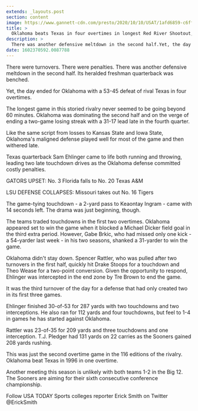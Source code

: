 ```yaml
--- 
extends: _layouts.post 
section: content 
image: https://www.gannett-cdn.com/presto/2020/10/10/USAT/1afd6859-c6ff-428a-b86d-d98e830ae896-USP_NCAA_Football__Texas_at_Oklahoma.jpg?crop=4889,2750,x0,y248&width=3200&height=1800&format=pjpg&auto=webp 
title: > 
  Oklahoma beats Texas in four overtimes in longest Red River Shootout, 53-45 
description: > 
  There was another defensive meltdown in the second half.Yet, the day ended for Oklahoma with a 53-45 defeat of rival Texas in four overtimes.Oklahoma was dominating the second half and on the verge of ending a two-game losing streak with a 31-17 lead late in the fourth quarter.Texas quarterback Sam Ehlinger came to life both running and throwing, leading two late touchdown drives as the Oklahoma defense committed costly penalties.Oklahoma appeared set to win the game when it blocked a Michael Dicker field goal in the third extra period. 
date: 1602370592.0087788 
--- 
```

There were turnovers. There were penalties. There was another defensive meltdown in the second half. Its heralded freshman quarterback was benched.

Yet, the day ended for Oklahoma with a 53-45 defeat of rival Texas in four overtimes.

The longest game in this storied rivalry never seemed to be going beyond 60 minutes. Oklahoma was dominating the second half and on the verge of ending a two-game losing streak with a 31-17 lead late in the fourth quarter.

Like the same script from losses to Kansas State and Iowa State, Oklahoma's maligned defense played well for most of the game and then withered late.

Texas quarterback Sam Ehlinger came to life both running and throwing, leading two late touchdown drives as the Oklahoma defense committed costly penalties.

GATORS UPSET: No. 3 Florida falls to No. 20 Texas A&M

LSU DEFENSE COLLAPSES: Missouri takes out No. 16 Tigers

The game-tying touchdown - a 2-yard pass to Keaontay Ingram - came with 14 seconds left. The drama was just beginning, though.

The teams traded touchdowns in the first two overtimes. Oklahoma appeared set to win the game when it blocked a Michael Dicker field goal in the third extra period. However, Gabe Brkic, who had missed only one kick - a 54-yarder last week - in his two seasons, shanked a 31-yarder to win the game.

Oklahoma didn't stay down. Spencer Rattler, who was pulled after two turnovers in the first half, quickly hit Drake Stoops for a touchdown and Theo Wease for a two-point conversion. Given the opportunity to respond, Ehlinger was intercepted in the end zone by Tre Brown to end the game.

It was the third turnover of the day for a defense that had only created two in its first three games.

Ehlinger finished 30-of-53 for 287 yards with two touchdowns and two interceptions. He also ran for 112 yards and four touchdowns, but feel to 1-4 in games he has started against Oklahoma.

Rattler was 23-of-35 for 209 yards and three touchdowns and one interception. T.J. Pledger had 131 yards on 22 carries as the Sooners gained 208 yards rushing.

This was just the second overtime game in the 116 editions of the rivalry. Oklahoma beat Texas in 1996 in one overtime.

Another meeting this season is unlikely with both teams 1-2 in the Big 12. The Sooners are aiming for their sixth consecutive conference championship.

Follow USA TODAY Sports colleges reporter Erick Smith on Twitter @ErickSmith